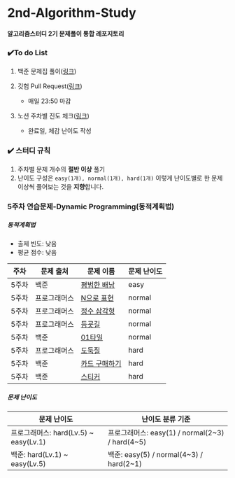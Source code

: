 # 2nd-Algorithm-Study

#### 알고리즘스터디 2기 문제풀이 통합 레포지토리



### :heavy_check_mark:To do List

1. 백준 문제집 풀이([링크](https://www.acmicpc.net/group/workbook/view/14044/43154))
2. 깃헙 Pull Request([링크](https://github.com/scf-study-algorithm/2nd-Algorithm-Study))
   * 매일 23:50 마감
3. 노션 주차별 진도 체크([링크](https://streetcodefighter.notion.site/22cf0ee44fce4173a22bc15728d0b8f2?v=923b0297a4c543c3a586ff6cfb526e41))

   * 완료일, 체감 난이도 작성



### :heavy_check_mark: 스터디 규칙

1. 주차별 문제 개수의 **절반 이상** 풀기
2. 난이도 구성은 `easy(1개), normal(1개), hard(1개)` 이렇게 난이도별로 한 문제 이상씩 풀어보는 것을 **지향**합니다.



### 5주차 연습문제-Dynamic Programming(동적계획법)

##### 동적계획법

* 출제 빈도: 낮음
* 평균 점수: 낮음

| 주차  | 문제 출처    | 문제 이름                                                    | 문제 난이도 |
| ----- | ------------ | ------------------------------------------------------------ | ----------- |
| 5주차 | 백준         | [평범한 배낭](https://www.acmicpc.net/problem/12865)         | easy        |
| 5주차 | 프로그래머스 | [N으로 표현](https://programmers.co.kr/learn/courses/30/lessons/43238) | normal      |
| 5주차 | 프로그래머스 | [정수 삼각형](https://programmers.co.kr/learn/courses/30/lessons/43105) | normal      |
| 5주차 | 프로그래머스 | [등굣길](https://programmers.co.kr/learn/courses/30/lessons/42898) | normal      |
| 5주차 | 백준         | [01타일](https://www.acmicpc.net/problem/1904)               | normal      |
| 5주차 | 프로그래머스 | [도둑질](https://programmers.co.kr/learn/courses/30/lessons/42897) | hard        |
| 5주차 | 백준         | [카드 구매하기](https://www.acmicpc.net/problem/11052)       | hard        |
| 5주차 | 백준         | [스티커](https://www.acmicpc.net/problem/9465)               | hard        |



##### 문제 난이도

| 문제 난이도                           | 난이도 분류 기준                                |
| ------------------------------------- | ----------------------------------------------- |
| 프로그래머스: hard(Lv.5) ~ easy(Lv.1) | 프로그래머스: easy(1) / normal(2~3) / hard(4~5) |
| 백준: hard(Lv.1) ~ easy(Lv.5)         | 백준: easy(5) / normal(4~3) / hard(2~1)         |

